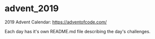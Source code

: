 # advent_2019

2019 Advent Calendar: <https://adventofcode.com/>  

Each day has it's own README.md file describing the day's challenges.  
